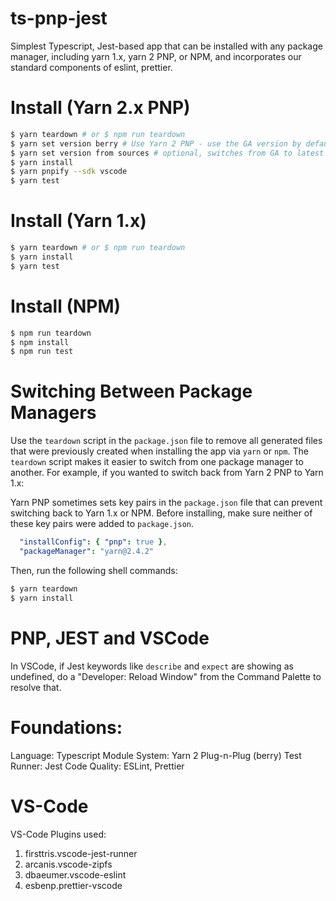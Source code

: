 # ts-pnp-jest

Simplest Typescript, Jest-based app that can be installed with any package manager, including yarn 1.x, yarn 2 PNP, or NPM, and incorporates our standard components of eslint, prettier.

# Install (Yarn 2.x PNP)

```bash
$ yarn teardown # or $ npm run teardown
$ yarn set version berry # Use Yarn 2 PNP - use the GA version by default
$ yarn set version from sources # optional, switches from GA to latest version
$ yarn install
$ yarn pnpify --sdk vscode
$ yarn test
```

# Install (Yarn 1.x)

```bash
$ yarn teardown # or $ npm run teardown
$ yarn install
$ yarn test
```

# Install (NPM)

```bash
$ npm run teardown
$ npm install
$ npm run test
```

# Switching Between Package Managers

Use the `teardown` script in the `package.json` file to remove all generated files that were previously created when installing the app via `yarn` or `npm`. The `teardown` script makes it easier to switch from one package manager to another.  For example, if you wanted to switch back from Yarn 2 PNP to Yarn 1.x:

Yarn PNP sometimes sets key pairs in the `package.json` file that can prevent switching back to Yarn 1.x or NPM. Before installing, make sure neither of these key pairs were added to `package.json`.

```yml
  "installConfig": { "pnp": true },
  "packageManager": "yarn@2.4.2"
```

Then, run the following shell commands:

```bash
$ yarn teardown
$ yarn install
```

# PNP, JEST and VSCode

In VSCode, if Jest keywords like `describe` and `expect` are showing as undefined, do a "Developer: Reload Window" from the Command Palette to resolve that.

# Foundations:

Language: Typescript
Module System:  Yarn 2 Plug-n-Plug (berry)
Test Runner:  Jest
Code Quality:  ESLint, Prettier


# VS-Code

VS-Code Plugins used:

1. firsttris.vscode-jest-runner
2. arcanis.vscode-zipfs
3. dbaeumer.vscode-eslint
4. esbenp.prettier-vscode
